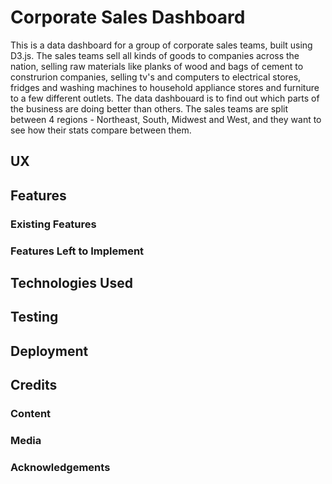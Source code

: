 # Corporate Sales Dashboard

This is a data dashboard for a group of corporate sales teams, built using D3.js. The sales teams sell all kinds of goods to companies across the nation, selling raw materials like planks of wood and bags of cement to construrion companies, selling tv's and computers to electrical stores, fridges and washing machines to household appliance stores and furniture to a few different outlets.
The data dashbouard is to find out which parts of the business are doing better than others.
The sales teams are split between 4 regions - Northeast, South, Midwest and West, and they want to see how their stats compare between them.

 
## UX
 


## Features


 
### Existing Features


### Features Left to Implement


## Technologies Used




## Testing



## Deployment




## Credits

### Content


### Media


### Acknowledgements

